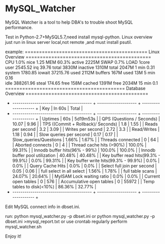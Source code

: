 # MySQL_Watcher
MySQL Watcher is a tool to help DBA's to trouble shoot MySQL performance.

Test in Python-2.7+MySQL5.7,need install mysql-python.
Linux overview just run in linux server local,not remote ,and must install psutil.

example:
=========================================== Linux Overview ============================================
  CPU            1.0%   nice           1.25   MEM       60.3%   active      2225M   SWAP       0.7%   LOAD     1core  
  user        2545.52   irq           39.76   total     3830M   inactive    1310M   total     2047M   1 min     0.31  
  system      1780.85   iowait     37215.76   used      2112M   buffers      167M   used        13M   5 min     0.16  
  idle      388261.96   steal        174.65   free       158M   cached      1391M   free      2034M   15 min     0.1  
========================================== Database Overview ===========================================
+ ---------------------------------------- + -------------------- + -------------------- +
|                   Key                    |        In 60s        |        Total         |
+ ---------------------------------------- + -------------------- + -------------------- +
| Uptimes                                  |                  60s |             5d19m53s |
| QPS (Questions / Seconds)                |                10.07 |                 9.96 |
| TPS ((Commit + Rollback)/ Seconds)       |                  1.8 |                 1.55 |
| Reads per second                         |                  3.2 |                 3.09 |
| Writes per second                        |                 2.72 |                  3.3 |
| Read/Writes                              |                 1.18 |                 0.94 |
| Slow queries per second                  |                 0.17 |                 0.17 |
| Slow_queries/Questions                   |                1.66% |                1.67% |
| Threads connected                        |                    0 |                   64 |
| Aborted connects                         |                    0 |                    4 |
| Thread cache hits (>90%)                 |               100.0% |               99.31% |
| Innodb buffer hits(96% - 99%)            |               100.0% |               100.0% |
| Innodb buffer pool utilization           |               40.48% |               40.48% |
| Key buffer read hits(99.3% - 99.9%)      |                 0.0% |               99.31% |
| Key buffer write hits(99.3% - 99.9%)     |                 0.0% |                 0.0% |
| Query Cache Hits                         |                 0.0% |                 0.0% |
| Select full join per second              |                 0.05 |                 0.06 |
| full select in all select                |                1.56% |                1.78% |
| full table scans                         |               24.07% |               20.64% |
| MyISAM Lock waiting ratio                |                 0.0% |                 0.0% |
| Current open tables                      |                    0 |                  576 |
| Accumulative open tables                 |                    0 |                55972 |
| Temp tables to disk(<10%)                |               86.36% |               32.77% |
+ ---------------------------------------- + -------------------- + -------------------- +

Edit MySQL connect info in dbset.ini.

run:
python mysql_watcher.py -p dbset.ini
or
python mysql_watcher.py -p dbset.ini >mysql_report.txt
or
use crontab regularly perform mysql_watcher.sh

Enjoy it! 
